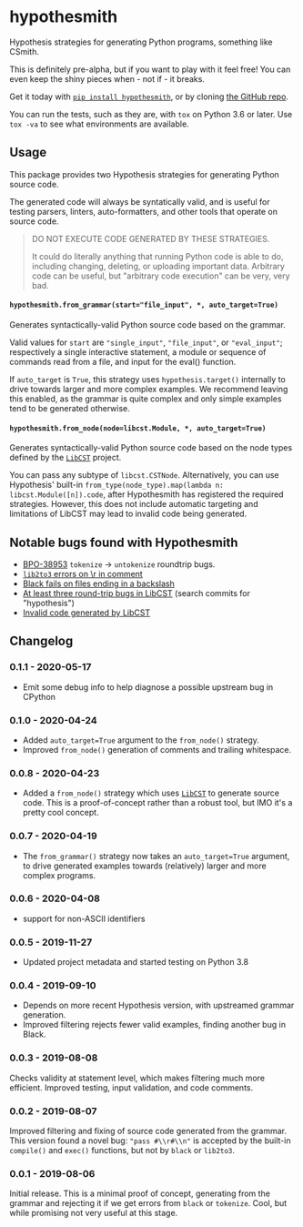 # hypothesmith
Hypothesis strategies for generating Python programs, something like CSmith.

This is definitely pre-alpha, but if you want to play with it feel free!
You can even keep the shiny pieces when - not if - it breaks.

Get it today with [`pip install hypothesmith`](https://pypi.org/project/hypothesmith/),
or by cloning [the GitHub repo](https://github.com/Zac-HD/hypothesmith).

You can run the tests, such as they are, with `tox` on Python 3.6 or later.
Use `tox -va` to see what environments are available.

## Usage
This package provides two Hypothesis strategies for generating Python source code.

The generated code will always be syntatically valid, and is useful for testing
parsers, linters, auto-formatters, and other tools that operate on source code.

> DO NOT EXECUTE CODE GENERATED BY THESE STRATEGIES.
>
> It could do literally anything that running Python code is able to do,
> including changing, deleting, or uploading important data.  Arbitrary
> code can be useful, but "arbitrary code execution" can be very, very bad.

#### `hypothesmith.from_grammar(start="file_input", *, auto_target=True)`

Generates syntactically-valid Python source code based on the grammar.

Valid values for ``start`` are ``"single_input"``, ``"file_input"``, or
``"eval_input"``; respectively a single interactive statement, a module or
sequence of commands read from a file, and input for the eval() function.

If ``auto_target`` is ``True``, this strategy uses ``hypothesis.target()``
internally to drive towards larger and more complex examples.  We recommend
leaving this enabled, as the grammar is quite complex and only simple examples
tend to be generated otherwise.

#### `hypothesmith.from_node(node=libcst.Module, *, auto_target=True)`

Generates syntactically-valid Python source code based on the node types
defined by the [`LibCST`](https://libcst.readthedocs.io/en/latest/) project.

You can pass any subtype of `libcst.CSTNode`.  Alternatively, you can use
Hypothesis' built-in `from_type(node_type).map(lambda n: libcst.Module([n]).code`,
after Hypothesmith has registered the required strategies.  However, this does
not include automatic targeting and limitations of LibCST may lead to invalid
code being generated.

## Notable bugs found with Hypothesmith
- [BPO-38953](https://bugs.python.org/issue38953) `tokenize` -> `untokenize` roundtrip bugs.
- [`lib2to3` errors on \r in comment](https://github.com/psf/black/issues/970)
- [Black fails on files ending in a backslash](https://github.com/psf/black/issues/1012)
- [At least three round-trip bugs in LibCST](https://github.com/Instagram/LibCST#acknowledgements)
  (search commits for "hypothesis")
- [Invalid code generated by LibCST](https://github.com/Instagram/LibCST/issues/287)

## Changelog

### 0.1.1 - 2020-05-17
- Emit some debug info to help diagnose a possible upstream bug in CPython

### 0.1.0 - 2020-04-24
- Added `auto_target=True` argument to the `from_node()` strategy.
- Improved `from_node()` generation of comments and trailing whitespace.

### 0.0.8 - 2020-04-23
- Added a `from_node()` strategy which uses [`LibCST`](https://pypi.org/project/libcst/)
  to generate source code.  This is a proof-of-concept rather than a robust tool,
  but IMO it's a pretty cool concept.

### 0.0.7 - 2020-04-19
- The `from_grammar()` strategy now takes an `auto_target=True` argument, to
drive generated examples towards (relatively) larger and more complex programs.

### 0.0.6 - 2020-04-08
- support for non-ASCII identifiers

### 0.0.5 - 2019-11-27
- Updated project metadata and started testing on Python 3.8

### 0.0.4 - 2019-09-10
- Depends on more recent Hypothesis version, with upstreamed grammar generation.
- Improved filtering rejects fewer valid examples, finding another bug in Black.

### 0.0.3 - 2019-08-08
Checks validity at statement level, which makes filtering much more efficient.
Improved testing, input validation, and code comments.

### 0.0.2 - 2019-08-07
Improved filtering and fixing of source code generated from the grammar.
This version found a novel bug: `"pass #\\r#\\n"` is accepted by the
built-in `compile()` and `exec()` functions, but not by `black` or `lib2to3`.

### 0.0.1 - 2019-08-06
Initial release.  This is a minimal proof of concept, generating from the
grammar and rejecting it if we get errors from `black` or `tokenize`.
Cool, but while promising not very useful at this stage.
